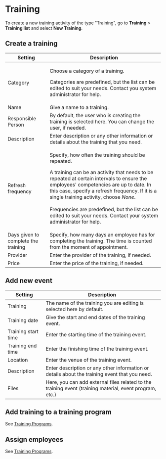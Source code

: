 # Training

To create a new training activity of the type "Training", go to **Training** > **Training list** and select **New Training**.

## Create a training

| Setting                             | Description                                                                                                                                                                                                                                                                                                                                                                                                                                    |
| ----------------------------------- | ---------------------------------------------------------------------------------------------------------------------------------------------------------------------------------------------------------------------------------------------------------------------------------------------------------------------------------------------------------------------------------------------------------------------------------------------- |
| Category                            | <p>Choose a category of a training. </p><p></p><p>Categories are predefined, but the list can be edited to suit your needs. Contact you system administrator for help.</p>                                                                                                                                                                                                                                                                     |
| Name                                | Give a name to a training.                                                                                                                                                                                                                                                                                                                                                                                                                     |
| Responsible Person                  | By default, the user who is creating the training is selected here. You can change the user, if needed.                                                                                                                                                                                                                                                                                                                                        |
| Description                         | Enter description or any other information or details about the training that you need.                                                                                                                                                                                                                                                                                                                                                        |
| Refresh frequency                   | <p>Specify, how often the training should be repeated.</p><p></p><p>A training can be an activity that needs to be repeated at certain intervals to ensure the employees' competencies are up to date. In this case, specify a refresh frequency. If it is a single training activity, choose <em>None</em>.<br></br>Frequencies are predefined, but the list can be edited to suit your needs. Contact your system administrator for help.</p> |
| Days given to complete the training | Specify, how many days an employee has for completing the training. The time is counted from the moment of appointment.                                                                                                                                                                                                                                                                                                                        |
| Provider                            | Enter the provider of the training, if needed.                                                                                                                                                                                                                                                                                                                                                                                                 |
| Price                               | Enter the price of the training, if needed.                                                                                                                                                                                                                                                                                                                                                                                                    |

## Add new event

| Setting             | Description                                                                                             |
| ------------------- | ------------------------------------------------------------------------------------------------------- |
| Training            | The name of the training you are editing is selected here by default.                                   |
| Training date       | Give the start and end dates of the training event.                                                     |
| Training start time | Enter the starting time of the training event.                                                          |
| Training end time   | Enter the finishing time of the training event.                                                         |
| Location            | Enter the venue of the training event.                                                                  |
| Description         | Enter description or any other information or details about the training event that you need.           |
| Files               | Here, you can add external files related to the training event (training material, event program, etc.) |

## Add training to a training program

See [Training Programs](/docs/vecticum/user-guide/080-trainings/020-trainings-for-hr-specialists/020-training-programs.md).

## Assign employees

See [Training Programs](/docs/vecticum/user-guide/080-trainings/020-trainings-for-hr-specialists/010-types-of-trainings/040-how-to-assign-a-training-to-employee.md).
